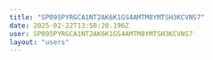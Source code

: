 ```yaml
---
title: "SP095PYRGCA1NT2AK6K1GS4AMTM8YMTSH3KCVNS7"
date: 2025-02-22T13:50:20.196Z
user: SP095PYRGCA1NT2AK6K1GS4AMTM8YMTSH3KCVNS7
layout: "users"
---
```

    
